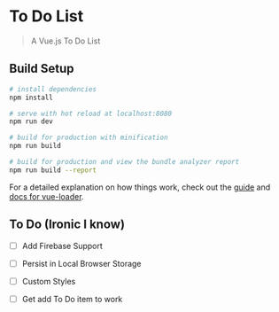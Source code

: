 # To Do List

> A Vue.js To Do List

## Build Setup

``` bash
# install dependencies
npm install

# serve with hot reload at localhost:8080
npm run dev

# build for production with minification
npm run build

# build for production and view the bundle analyzer report
npm run build --report
```

For a detailed explanation on how things work, check out the [guide](http://vuejs-templates.github.io/webpack/) and [docs for vue-loader](http://vuejs.github.io/vue-loader).

## To Do (Ironic I know)

- [ ] Add Firebase Support

- [ ] Persist in Local Browser Storage

- [ ] Custom Styles

- [ ] Get add To Do item to work
